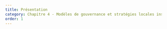 ```yaml
---
title: Présentation
category: Chapitre 4 - Modèles de gouvernance et stratégies locales inspirantes
order: 1
---
```

